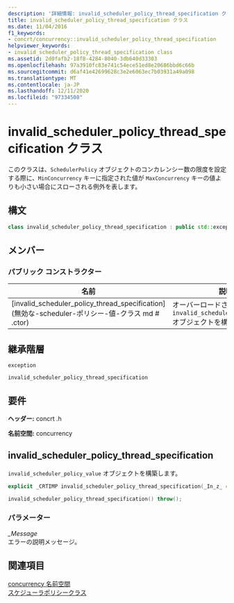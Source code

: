 ```yaml
---
description: '詳細情報: invalid_scheduler_policy_thread_specification クラス'
title: invalid_scheduler_policy_thread_specification クラス
ms.date: 11/04/2016
f1_keywords:
- concrt/concurrency::invalid_scheduler_policy_thread_specification
helpviewer_keywords:
- invalid_scheduler_policy_thread_specification class
ms.assetid: 2d0fafb2-18f8-4284-8040-3db640d33303
ms.openlocfilehash: 97a3910fc83e741c54ece51ed8e20686bbd6c66b
ms.sourcegitcommit: d6af41e42699628c3e2e6063ec7b03931a49a098
ms.translationtype: MT
ms.contentlocale: ja-JP
ms.lasthandoff: 12/11/2020
ms.locfileid: "97334508"
---
```

# <a name="invalid_scheduler_policy_thread_specification-class"></a>invalid_scheduler_policy_thread_specification クラス

このクラスは、`SchedulerPolicy` オブジェクトのコンカレンシー数の限度を設定する際に、`MinConcurrency` キーに指定された値が `MaxConcurrency` キーの値よりも小さい場合にスローされる例外を表します。

## <a name="syntax"></a>構文

```cpp
class invalid_scheduler_policy_thread_specification : public std::exception;
```

## <a name="members"></a>メンバー

### <a name="public-constructors"></a>パブリック コンストラクター

|名前|説明|
|----------|-----------------|
|[invalid_scheduler_policy_thread_specification](無効な-scheduler-ポリシー-値-クラス md # .ctor)|オーバーロードされます。 `invalid_scheduler_policy_value` オブジェクトを構築します。|

## <a name="inheritance-hierarchy"></a>継承階層

`exception`

`invalid_scheduler_policy_thread_specification`

## <a name="requirements"></a>要件

**ヘッダー:** concrt .h

**名前空間:** concurrency

## <a name="invalid_scheduler_policy_thread_specification"></a><a name="ctor"></a> invalid_scheduler_policy_thread_specification

`invalid_scheduler_policy_value` オブジェクトを構築します。

```cpp
explicit _CRTIMP invalid_scheduler_policy_thread_specification(_In_z_ const char* _Message) throw();

invalid_scheduler_policy_thread_specification() throw();
```

### <a name="parameters"></a>パラメーター

*_Message*<br/>
エラーの説明メッセージ。

## <a name="see-also"></a>関連項目

[concurrency 名前空間](concurrency-namespace.md)<br/>
[スケジューラポリシークラス](schedulerpolicy-class.md)
